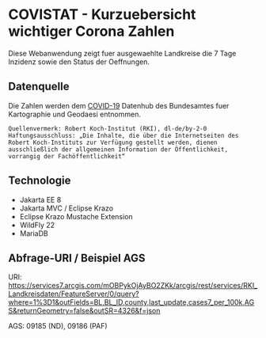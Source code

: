 # COVISTAT - Kurzuebersicht wichtiger Corona Zahlen

Diese Webanwendung zeigt fuer ausgewaehlte Landkreise die 7 Tage Inzidenz sowie den Status der Oeffnungen.

## Datenquelle
Die Zahlen werden dem [COVID-19](https://npgeo-corona-npgeo-de.hub.arcgis.com/datasets/917fc37a709542548cc3be077a786c17_0/geoservice?geometry=-16.655%2C46.211%2C38.673%2C55.839) Datenhub des Bundesamtes fuer Kartographie und Geodaesi entnommen.

```
Quellenvermerk: Robert Koch-Institut (RKI), dl-de/by-2-0  Haftungsausschluss: „Die Inhalte, die über die Internetseiten des Robert Koch-Instituts zur Verfügung gestellt werden, dienen ausschließlich der allgemeinen Information der Öffentlichkeit, vorrangig der Fachöffentlichkeit“
```

## Technologie

- Jakarta EE 8 
- Jakarta MVC / Eclipse Krazo
- Eclipse Krazo Mustache Extension
- WildFly 22 
- MariaDB

## Abfrage-URI / Beispiel AGS

URI: https://services7.arcgis.com/mOBPykOjAyBO2ZKk/arcgis/rest/services/RKI_Landkreisdaten/FeatureServer/0/query?where=1%3D1&outFields=BL,BL_ID,county,last_update,cases7_per_100k,AGS&returnGeometry=false&outSR=4326&f=json

AGS: 09185 (ND), 09186 (PAF)
